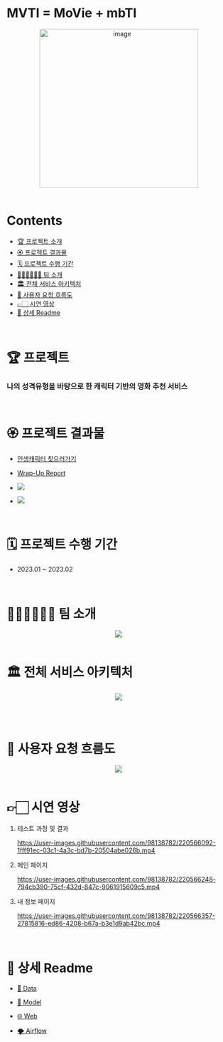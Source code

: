# MVTI = MoVie + mbTI

<div align="center">
  <img width="357" alt="image" src="https://user-images.githubusercontent.com/71438046/217652752-c662f055-c1b6-47bc-9aa4-30fe93a85d00.png">
  
</div>
<div align="center"><br>
</div>

# Contents

- [🏆️ 프로젝트 소개](#%EF%B8%8F-%ED%94%84%EB%A1%9C%EC%A0%9D%ED%8A%B8)
- [🏵️ 프로젝트 결과물](#%EF%B8%8F-%ED%94%84%EB%A1%9C%EC%A0%9D%ED%8A%B8-%EA%B2%B0%EA%B3%BC%EB%AC%BC)
- [🗓️ 프로젝트 수행 기간 ](#%EF%B8%8F-%ED%94%84%EB%A1%9C%EC%A0%9D%ED%8A%B8-%EC%88%98%ED%96%89-%EA%B8%B0%EA%B0%84)
- [🙋🏻‍♂️🙋🏻‍♀️ 팀 소개](#%EF%B8%8F%EF%B8%8F-%ED%8C%80-%EC%86%8C%EA%B0%9C)
- [🏛️ 전체 서비스 아키텍처](#%EF%B8%8F-%EC%A0%84%EC%B2%B4-%EC%84%9C%EB%B9%84%EC%8A%A4-%EC%95%84%ED%82%A4%ED%85%8D%EC%B2%98)
- [🌱 사용자 요청 흐름도](#-%EC%82%AC%EC%9A%A9%EC%9E%90-%EC%9A%94%EC%B2%AD-%ED%9D%90%EB%A6%84%EB%8F%84)
- [👉🏻 시연 영상](#-%EC%8B%9C%EC%97%B0-%EC%98%81%EC%83%81)
- [🌈 상세 Readme](#-%EC%83%81%EC%84%B8-readme)

<br>

# 🏆️ 프로젝트 

### 나의 성격유형을 바탕으로 한 캐릭터 기반의 영화 추천 서비스

<br>

# 🏵️ 프로젝트 결과물

* [인생캐릭터 찾으러가기](https://www.인생캐릭터.com/)
* [Wrap-Up Report](https://github.com/boostcampaitech4lv23recsys2/level3_productserving-level3-recsys-08/blob/master/Wrap_Up_Report.pdf)

* <a href="https://youtu.be/nop326VVVqk"><img src="https://img.shields.io/badge/MVP 소개 영상-FF0000?style=flat&logo=Youtube&logoColor=white&link=https://youtu.be/nop326VVVqk"/></a>
* <a href="https://youtu.be/8yBTzpRKnrE"><img src="https://img.shields.io/badge/발표 영상-FF0000?style=flat&logo=Youtube&logoColor=white&link=https://www.youtube.com/watch?v=8yBTzpRKnrE" /></a>
  
<br>

# 🗓️ 프로젝트 수행 기간 
- 2023.01 ~ 2023.02  

<br>


# 🙋🏻‍♂️🙋🏻‍♀️ 팀 소개
<p align="center"><img src="https://user-images.githubusercontent.com/71438046/217650124-0b51eb9e-e80b-4db4-baa6-975a47722ab4.png" /><br><br></p>

# 🏛️ 전체 서비스 아키텍처
<p align="center"><img src="https://user-images.githubusercontent.com/71438046/217650439-ec7a8757-014b-440b-b92f-af54133ed6dc.png" /><br><br></p>

<br>

# 🌱 사용자 요청 흐름도
<p align="center"><img src="https://user-images.githubusercontent.com/71438046/217651629-961a43a2-c7e7-4580-bde6-c14b8a8e331e.png" /><br><br></p>

# 👉🏻 시연 영상
1. 테스트 과정 및 결과

    https://user-images.githubusercontent.com/98138782/220566092-1fff91ec-03c1-4a3c-bd7b-20504abe026b.mp4
    
2. 메인 페이지

    https://user-images.githubusercontent.com/98138782/220566248-794cb390-75cf-432d-847c-9061915609c5.mp4

3. 내 정보 페이지

    https://user-images.githubusercontent.com/98138782/220566357-27815816-ed86-4208-b67a-b3e1d9ab42bc.mp4

<br>

# 🌈 상세 Readme

- [🍄 Data](https://github.com/boostcampaitech4lv23recsys2/level3_productserving-level3-recsys-08/tree/master/Data)

- [🌻 Model](https://github.com/boostcampaitech4lv23recsys2/level3_productserving-level3-recsys-08/tree/master/Model)

- [🌐 Web](https://github.com/boostcampaitech4lv23recsys2/level3_productserving-level3-recsys-08/tree/master/Django)

- [🌪️ Airflow](https://github.com/boostcampaitech4lv23recsys2/level3_productserving-level3-recsys-08/tree/master/Airflow)

<br>
